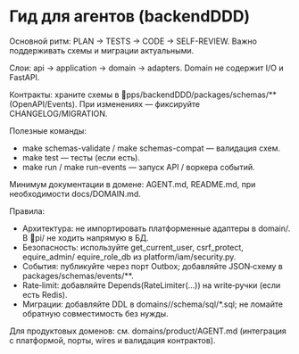 ﻿# Гид для агентов (backendDDD)

Основной ритм: PLAN → TESTS → CODE → SELF-REVIEW. Важно поддерживать схемы и миграции актуальными.

Слои: api → application → domain → adapters. Domain не содержит I/O и FastAPI.

Контракты: храните схемы в pps/backendDDD/packages/schemas/** (OpenAPI/Events). При изменениях — фиксируйте CHANGELOG/MIGRATION.

Полезные команды:
- make schemas-validate / make schemas-compat — валидация схем.
- make test — тесты (если есть).
- make run / make run-events — запуск API / воркера событий.

Минимум документации в домене: AGENT.md, README.md, при необходимости docs/DOMAIN.md.

Правила:
- Архитектура: не импортировать платформенные адаптеры в domain/. В pi/ не ходить напрямую в БД.
- Безопасность: используйте get_current_user, csrf_protect, equire_admin/equire_role_db из platform/iam/security.py.
- События: публикуйте через порт Outbox; добавляйте JSON‑схему в packages/schemas/events/**.
- Rate‑limit: добавляйте Depends(RateLimiter(...)) на write‑ручки (если есть Redis).
- Миграции: добавляйте DDL в domains/<ctx>/schema/sql/*.sql; не ломайте обратную совместимость без нужды.

Для продуктовых доменов: см. domains/product/AGENT.md (интеграция с платформой, порты, wires и валидация контрактов).
